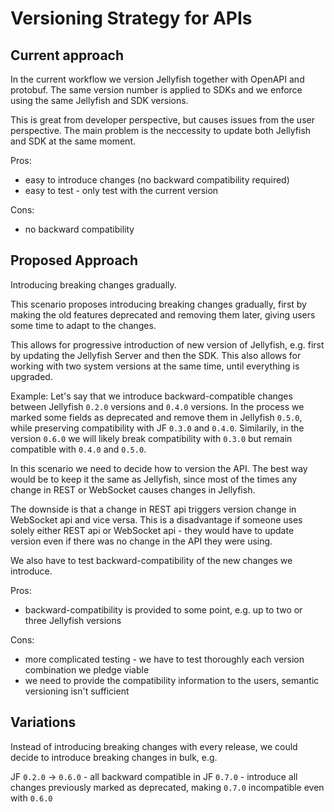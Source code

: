 # Versioning Strategy for APIs

## Current approach
In the current workflow we version Jellyfish together with OpenAPI and protobuf.
The same version number is applied to SDKs and we enforce using the same Jellyfish and SDK versions.

This is great from developer perspective, but causes issues from
the user perspective.
The main problem is the neccessity to update both Jellyfish and SDK
at the same moment.


Pros:
* easy to introduce changes (no backward compatibility required)
* easy to test - only test with the current version

Cons: 
* no backward compatibility


## Proposed Approach
Introducing breaking changes gradually.

This scenario proposes introducing breaking changes gradually,
first by making the old features deprecated and removing them
later, giving users some time to adapt to the changes.

This allows for progressive introduction of new version of Jellyfish,
e.g. first by updating the Jellyfish Server and then the SDK.
This also allows for working with two system versions at the same time,
until everything is upgraded.

Example:
Let's say that we introduce backward-compatible changes between Jellyfish
`0.2.0` versions and `0.4.0` versions. In the process we marked
some fields as deprecated and remove them in Jellyfish `0.5.0`, while
preserving compatibility with JF `0.3.0` and `0.4.0`.
Similarily, in the version `0.6.0` we will likely break compatibility with `0.3.0` but remain compatible with `0.4.0` and `0.5.0`.


In this scenario we need to decide how to version the API.
The best way would be to keep it the same as Jellyfish, since most of the times any change in REST or WebSocket causes changes in Jellyfish.

The downside is that a change in REST api triggers version change
in WebSocket api and vice versa. This is a disadvantage if someone uses 
solely either REST api or WebSocket api - they would have to update version 
even if there was no change in the API they were using.

We also have to test backward-compatibility of the new changes we introduce.

Pros:
* backward-compatibility is provided to some point, e.g. up to two or three Jellyfish versions

Cons:
* more complicated testing - we have to test thoroughly each version combination we pledge viable
* we need to provide the compatibility information to the users, semantic versioning isn't sufficient

## Variations

Instead of introducing breaking changes with every release, we could
decide to introduce breaking changes in bulk, e.g.

JF `0.2.0` -> `0.6.0` - all backward compatible
in JF `0.7.0` - introduce all changes previously marked as deprecated,
making `0.7.0` incompatible even with `0.6.0`
